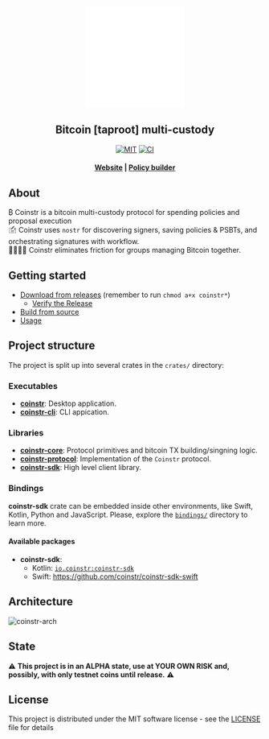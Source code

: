 <div align="center">
  <img src="./crates/coinstr/static/img/smartvaults.svg" width=200/>
  <h2>Bitcoin [taproot] multi-custody</h2>
  <p>
    <a href="https://github.com/coinstr/coinstr/blob/master/LICENSE"><img alt="MIT" src="https://img.shields.io/badge/license-MIT-blue.svg"/></a>
    <a href="https://github.com/coinstr/coinstr/actions/workflows/ci.yml"><img alt="CI" src="https://github.com/coinstr/coinstr/workflows/CI/badge.svg"></a>
  </p>
  <h4>
    <a href="https://coinstr.io">Website</a>
    <span> | </span>
    <a href="https://coinstr.app">Policy builder</a>
  </h4>
</div>

## About

₿ Coinstr is a bitcoin multi-custody protocol for spending policies and proposal execution
<br/>
🖆 Coinstr uses `nostr` for discovering signers, saving policies & PSBTs, and orchestrating signatures with workflow.
<br/>
👨‍👩‍👧‍👦 Coinstr eliminates friction for groups managing Bitcoin together. 

## Getting started

* [Download from releases](https://github.com/coinstr/coinstr/releases) (remember to run `chmod a+x coinstr*`)
  * [Verify the Release](doc/verify-release-binary.md)
* [Build from source](doc/build.md)  
* [Usage](doc/usage/README.md) 

## Project structure

The project is split up into several crates in the `crates/` directory:

### Executables

* [**coinstr**](./crates/coinstr/): Desktop application.
* [**coinstr-cli**](./crates/coinstr-cli): CLI appication.

### Libraries

* [**coinstr-core**](./crates/coinstr-core): Protocol primitives and bitcoin TX building/singning logic.
* [**coinstr-protocol**](./crates/coinstr-protocol): Implementation of the `Coinstr` protocol.
* [**coinstr-sdk**](./crates/coinstr-sdk): High level client library.

### Bindings

**coinstr-sdk** crate can be embedded inside other environments, like Swift, Kotlin, Python and JavaScript. 
Please, explore the [`bindings/`](./bindings/) directory to learn more.

#### Available packages

* **coinstr-sdk**:
    * Kotlin: [`io.coinstr:coinstr-sdk`](https://central.sonatype.com/artifact/io.coinstr/coinstr-sdk)
    * Swift: https://github.com/coinstr/coinstr-sdk-swift

## Architecture
![coinstr-arch](http://www.plantuml.com/plantuml/proxy?cache=no&src=https://raw.githubusercontent.com/coinstr/coinstr/master/doc/arch.iuml)

## State

⚠️ **This project is in an ALPHA state, use at YOUR OWN RISK and, possibly, with only testnet coins until release.** ⚠️

## License

This project is distributed under the MIT software license - see the [LICENSE](LICENSE) file for details
